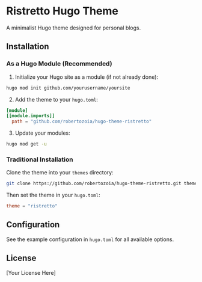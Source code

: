 # Ristretto Hugo Theme

A minimalist Hugo theme designed for personal blogs.

## Installation

### As a Hugo Module (Recommended)

1. Initialize your Hugo site as a module (if not already done):
```bash
hugo mod init github.com/yourusername/yoursite
```

2. Add the theme to your `hugo.toml`:
```toml
[module]
[[module.imports]]
  path = "github.com/robertozoia/hugo-theme-ristretto"
```

3. Update your modules:
```bash
hugo mod get -u
```

### Traditional Installation

Clone the theme into your `themes` directory:
```bash
git clone https://github.com/robertozoia/hugo-theme-ristretto.git themes/ristretto
```

Then set the theme in your `hugo.toml`:
```toml
theme = "ristretto"
```

## Configuration

See the example configuration in `hugo.toml` for all available options.

## License

[Your License Here]
